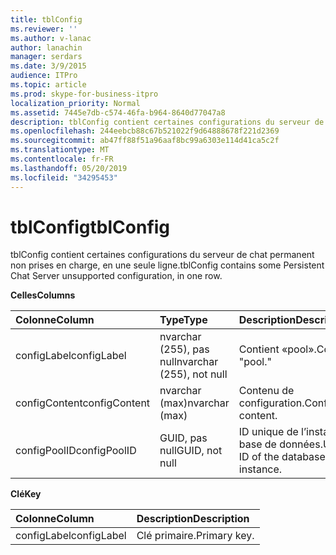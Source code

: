 ```yaml
---
title: tblConfig
ms.reviewer: ''
ms.author: v-lanac
author: lanachin
manager: serdars
ms.date: 3/9/2015
audience: ITPro
ms.topic: article
ms.prod: skype-for-business-itpro
localization_priority: Normal
ms.assetid: 7445e7db-c574-46fa-b964-8640d77047a8
description: tblConfig contient certaines configurations du serveur de chat permanent non prises en charge, en une seule ligne.
ms.openlocfilehash: 244eebcb88c67b521022f9d64888678f221d2369
ms.sourcegitcommit: ab47ff88f51a96aaf8bc99a6303e114d41ca5c2f
ms.translationtype: MT
ms.contentlocale: fr-FR
ms.lasthandoff: 05/20/2019
ms.locfileid: "34295453"
---
```

# <a name="tblconfig"></a><span data-ttu-id="d7f1c-103">tblConfig</span><span class="sxs-lookup"><span data-stu-id="d7f1c-103">tblConfig</span></span>
 
<span data-ttu-id="d7f1c-104">tblConfig contient certaines configurations du serveur de chat permanent non prises en charge, en une seule ligne.</span><span class="sxs-lookup"><span data-stu-id="d7f1c-104">tblConfig contains some Persistent Chat Server unsupported configuration, in one row.</span></span>
  
<span data-ttu-id="d7f1c-105">**Celles**</span><span class="sxs-lookup"><span data-stu-id="d7f1c-105">**Columns**</span></span>

|<span data-ttu-id="d7f1c-106">**Colonne**</span><span class="sxs-lookup"><span data-stu-id="d7f1c-106">**Column**</span></span>|<span data-ttu-id="d7f1c-107">**Type**</span><span class="sxs-lookup"><span data-stu-id="d7f1c-107">**Type**</span></span>|<span data-ttu-id="d7f1c-108">**Description**</span><span class="sxs-lookup"><span data-stu-id="d7f1c-108">**Description**</span></span>|
|:-----|:-----|:-----|
|<span data-ttu-id="d7f1c-109">configLabel</span><span class="sxs-lookup"><span data-stu-id="d7f1c-109">configLabel</span></span>  <br/> |<span data-ttu-id="d7f1c-110">nvarchar (255), pas null</span><span class="sxs-lookup"><span data-stu-id="d7f1c-110">nvarchar (255), not null</span></span>  <br/> |<span data-ttu-id="d7f1c-111">Contient «pool».</span><span class="sxs-lookup"><span data-stu-id="d7f1c-111">Contains "pool."</span></span>  <br/> |
|<span data-ttu-id="d7f1c-112">configContent</span><span class="sxs-lookup"><span data-stu-id="d7f1c-112">configContent</span></span>  <br/> |<span data-ttu-id="d7f1c-113">nvarchar (max)</span><span class="sxs-lookup"><span data-stu-id="d7f1c-113">nvarchar (max)</span></span>  <br/> |<span data-ttu-id="d7f1c-114">Contenu de configuration.</span><span class="sxs-lookup"><span data-stu-id="d7f1c-114">Configuration content.</span></span>  <br/> |
|<span data-ttu-id="d7f1c-115">configPoolID</span><span class="sxs-lookup"><span data-stu-id="d7f1c-115">configPoolID</span></span>  <br/> |<span data-ttu-id="d7f1c-116">GUID, pas null</span><span class="sxs-lookup"><span data-stu-id="d7f1c-116">GUID, not null</span></span>  <br/> |<span data-ttu-id="d7f1c-117">ID unique de l’instance de base de données.</span><span class="sxs-lookup"><span data-stu-id="d7f1c-117">Unique ID of the database instance.</span></span>  <br/> |
   
<span data-ttu-id="d7f1c-118">**Clé**</span><span class="sxs-lookup"><span data-stu-id="d7f1c-118">**Key**</span></span>

|<span data-ttu-id="d7f1c-119">**Colonne**</span><span class="sxs-lookup"><span data-stu-id="d7f1c-119">**Column**</span></span>|<span data-ttu-id="d7f1c-120">**Description**</span><span class="sxs-lookup"><span data-stu-id="d7f1c-120">**Description**</span></span>|
|:-----|:-----|
|<span data-ttu-id="d7f1c-121">configLabel</span><span class="sxs-lookup"><span data-stu-id="d7f1c-121">configLabel</span></span>  <br/> |<span data-ttu-id="d7f1c-122">Clé primaire.</span><span class="sxs-lookup"><span data-stu-id="d7f1c-122">Primary key.</span></span>  <br/> |
   

